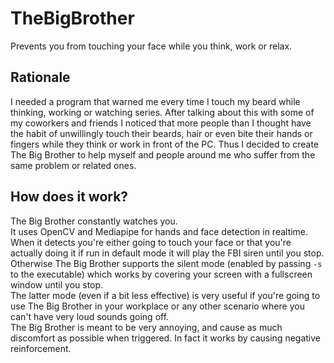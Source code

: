 # TheBigBrother
Prevents you from touching your face while you think, work or relax.

## Rationale
I needed a program that warned me every time I touch my beard while thinking, working or watching series.
After talking about this with some of my coworkers and friends I noticed that more people than I thought have the habit of unwillingly touch their beards, hair or even bite their hands or fingers while they think or work in front of the PC.
Thus I decided to create The Big Brother to help myself and people around me who suffer from the same problem or related ones.

## How does it work?
The Big Brother constantly watches you.  
It uses OpenCV and Mediapipe for hands and face detection in realtime.  
When it detects you're either going to touch your face or that you're actually doing it if run in default mode it will play the FBI siren until you stop.  
Otherwise The Big Brother supports the silent mode (enabled by passing `-s` to the executable) which works by covering your screen with a fullscreen window until you stop.  
The latter mode (even if a bit less effective) is very useful if you're going to use The Big Brother in your workplace or any other scenario where you can't have very loud sounds going off.  
The Big Brother is meant to be very annoying, and cause as much discomfort as possible when triggered. In fact it works by causing negative reinforcement.
